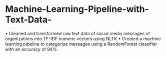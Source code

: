 # Machine-Learning-Pipeline-with-Text-Data-

• Cleaned and transformed raw text data of social media messages of organizations into TF-IDF numeric vectors using NLTK
• Created a machine learning pipeline to categorize messages using a RandomForest classifier with an accuracy of 94%
